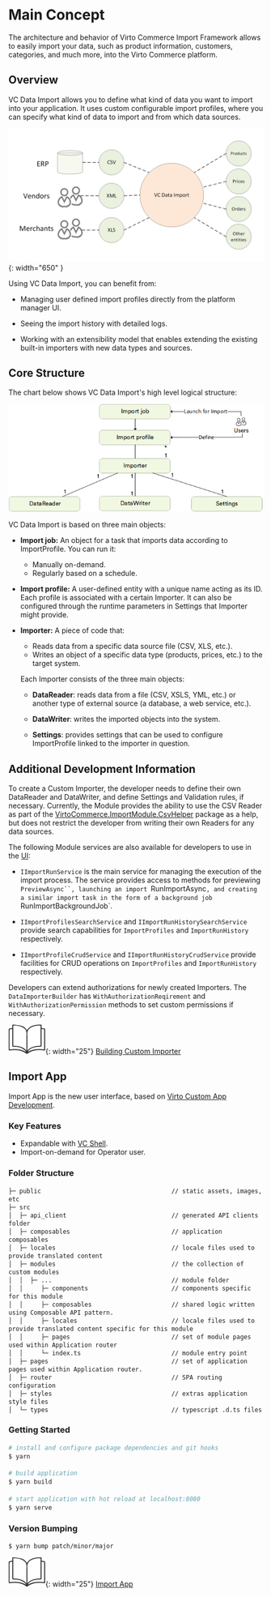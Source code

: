 ﻿# Main Concept
The architecture and behavior of Virto Commerce Import Framework allows to easily import your data, such as product information, customers, categories, and much more, into the Virto Commerce platform.

## Overview
VC Data Import allows you to define what kind of data you want to import into your application. It uses custom configurable import profiles, where you can specify what kind of data to import and from which data sources.

![Data types and sources for import](media/01-import-data-chart.png){: width="650" }

Using VC Data Import, you can benefit from:

+ Managing user defined import profiles directly from the platform manager UI.
    
+ Seeing the import history with detailed logs.
    
+ Working with an extensibility model that enables extending the existing built-in importers with new data types and sources.

## Core Structure
The chart below shows VC Data Import's high level logical structure:

![VC Data Import structure](media/02-vc-data-import-structure-chart.png)

VC Data Import is based on three main objects:

+ **Import job:** An object for a task that imports data according to ImportProfile. You can run it:

    * Manually on-demand.
    * Regularly based on a schedule.

+ **Import profile:** A user-defined entity with a unique name acting as its ID. Each profile is associated with a certain Importer. It can also be configured through the runtime parameters in Settings that Importer might provide.
    
+ **Importer:** A piece of code that:

    * Reads data from a specific data source file (CSV, XLS, etc.).
    * Writes an object of a specific data type (products, prices, etc.) to the target system. 
    
    Each Importer consists of the three main objects:
    
    + **DataReader**: reads data from a file (CSV, XSLS, YML, etc.) or another type of external source (a database, a web service, etc.).
        
    + **DataWriter**: writes the imported objects into the system.
        
    + **Settings**: provides settings that can be used to configure ImportProfile linked to the importer in question.
        

## Additional Development Information

To create a Custom Importer, the developer needs to define their own DataReader and DataWriter, and define Settings and Validation rules, if necessary. Currently, the Module provides the ability to use the CSV Reader as part of the [VirtoCommerce.ImportModule.CsvHelper](https://www.nuget.org/packages/VirtoCommerce.ImportModule.CsvHelper) package as a help, but does not restrict the developer from writing their own Readers for any data sources.

The following Module services are also available for developers to use in the [UI](import-app.md#user-interface-and-work-scenarios):

* `IImportRunService` is the main service for managing the execution of the import process. The service provides access to methods for previewing `PreviewAsync``, launching an import `RunImportAsync`, and creating a similar import task in the form of a background job `RunImportBackgroundJob`.

* `IImportProfilesSearchService` and `IImportRunHistorySearchService` provide search capabilities for `ImportProfiles` and `ImportRunHistory` respectively.

* `IImportProfileCrudService` and `IImportRunHistoryCrudService` provide facilities for CRUD operations on `ImportProfiles` and `ImportRunHistory` respectively.

Developers can extend authorizations for newly created Importers. The `DataImporterBuilder` has `WithAuthorizationReqirement` and `WithAuthorizationPermission` methods to set custom permissions if necessary.

![Readmore](media/readmore.png){: width="25"} [Building Custom Importer](02-building-custom-importer.md)

## Import App

Import App is the new user interface, based on [Virto Custom App Development](https://docs.virtocommerce.org/new/dev_docs/custom-apps-development/overview/).

### Key Features

* Expandable with [VC Shell](https://github.com/VirtoCommerce/vc-shell). 
* Import-on-demand for Operator user.

### Folder Structure

```text
├─ public                                    // static assets, images, etc
├─ src
│  ├─ api_client                             // generated API clients folder
│  ├─ composables                            // application composables
│  ├─ locales                                // locale files used to provide translated content
│  ├─ modules                                // the collection of custom modules
│  │  ├─ ...                                 // module folder
│  │     ├─ components                       // components specific for this module
│  │     ├─ composables                      // shared logic written using Composable API pattern.
│  │     ├─ locales                          // locale files used to provide translated content specific for this module
│  │     ├─ pages                            // set of module pages used within Application router
│  │     └─ index.ts                         // module entry point
│  ├─ pages                                  // set of application pages used within Application router.
│  ├─ router                                 // SPA routing configuration
│  ├─ styles                                 // extras application style files
│  └─ types                                  // typescript .d.ts files
```

### Getting Started

```bash
# install and configure package dependencies and git hooks
$ yarn

# build application
$ yarn build

# start application with hot reload at localhost:8080
$ yarn serve
```

###  Version Bumping

```bash
$ yarn bump patch/minor/major
```

![Readmore](media/readmore.png){: width="25"} [Import App](import-app.md)

